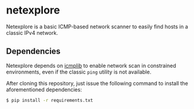 # netexplore

Netexplore is a basic ICMP-based network scanner to easily find hosts in a classic IPv4 network.

## Dependencies
Netexplore depends on [icmplib](https://pypi.org/project/icmplib/) to enable network scan in constrained environments, even if the classic `ping` utility is not available.

After cloning this repository, just issue the following command to install the aforementioned dependencies:
```bash
$ pip install -r requirements.txt
```
